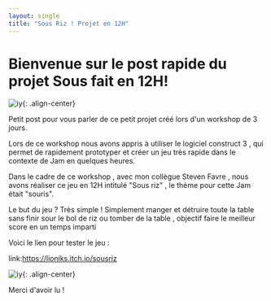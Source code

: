 ```yaml
---
layout: single
title: "Sous Riz ! Projet en 12H"
---
```


# Bienvenue sur le post rapide du projet Sous fait en 12H!

![iy](\assets\images\Ue4_Multi\cons3.png){: .align-center}

Petit post pour vous parler de ce petit projet créé lors d'un workshop de 3 jours.

Lors de ce workshop nous avons appris à utiliser le logiciel construct 3 , qui permet de rapidement prototyper et créer un jeu très rapide dans le contexte de Jam en quelques heures.

Dans le cadre de ce workshop , avec mon collègue Steven Favre , nous avons réaliser ce jeu en 12H intitulé "Sous riz" , le thème pour cette Jam était "souris".

Le but du jeu ? Très simple ! Simplement manger et détruire toute la table sans finir sour le bol de riz ou tomber de la table , objectif faire le meilleur score en un temps imparti 

Voici le lien pour tester le jeu :

link:https://lioniks.itch.io/sousriz

![iy](\assets\images\Ue4_Multi\Sousriz.png){: .align-center}

Merci d'avoir lu !